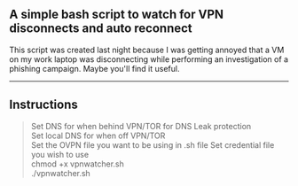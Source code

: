 ## A simple bash script to watch for VPN disconnects and auto reconnect 

This script was created last night because I was getting annoyed that a VM on my work laptop was disconnecting while performing an investigation of a phishing campaign. 
Maybe you'll find it useful.


---
## Instructions 
> Set DNS for when behind VPN/TOR for DNS Leak protection  
> Set local DNS for when off VPN/TOR  
> Set the OVPN file you want to be using in .sh file
> Set credential file you wish to use  
> chmod +x vpnwatcher.sh  
> ./vpnwatcher.sh  
